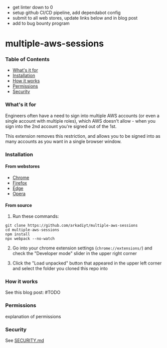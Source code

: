 - get linter down to 0
- setup github CI/CD pipeline, add dependabot config
- submit to all web stores, update links below and in blog post
- add to bug bounty program

# multiple-aws-sessions

### Table of Contents

- [What's it for](https://github.com/arkadiyt/multiple-aws-sessions?tab=readme-ov-file#whats-it-for)
- [Installation](https://github.com/arkadiyt/multiple-aws-sessions?tab=readme-ov-file#installation)
- [How it works](https://github.com/arkadiyt/multiple-aws-sessions?tab=readme-ov-file#how-it-works)
- [Permissions](https://github.com/arkadiyt/multiple-aws-sessions?tab=readme-ov-file#permissions)
- [Security](https://github.com/arkadiyt/multiple-aws-sessions?tab=readme-ov-file#security)

### What's it for

Engineers often have a need to sign into multiple AWS accounts (or even a single account with multiple roles), which AWS doesn't allow - when you sign into the 2nd account you're signed out of the 1st.

This extension removes this restriction, and allows you to be signed into as many accounts as you want in a single browser window.

### Installation

#### From webstores

- [Chrome](https://chrome.google.com/webstore/detail/xoom-redirector/ocabkmapohekeifbkoelpmppmfbcibna)
- [Firefox](https://addons.mozilla.org/en-US/firefox/addon/zoom-redirector/)
- [Edge](https://microsoftedge.microsoft.com/addons/detail/dkhjempaiackknhjkkaidppoepkdamen)
- [Opera](https://addons.opera.com/en/extensions/details/zoom-redirector/)

#### From source

1. Run these commands:

```
git clone https://github.com/arkadiyt/multiple-aws-sessions
cd multiple-aws-sessions
npm install
npx webpack --no-watch
```

2. Go into your chrome extension settings (`chrome://extensions/`) and check the "Developer mode" slider in the upper right corner

3. Click the "Load unpacked" button that appeared in the upper left corner and select the folder you cloned this repo into

### How it works

See this blog post: #TODO

### Permissions

explanation of permissions

### Security

See [SECURITY.md](https://github.com/arkadiyt/multiple-aws-sessions/blob/main/SECURITY.md)
